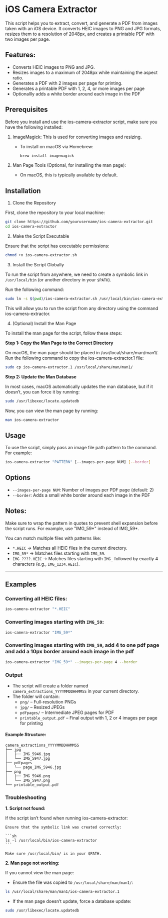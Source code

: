 # iOS Camera Extractor

This script helps you to extract, convert, and generate a PDF from images taken with an iOS device. It converts HEIC images to PNG and JPG formats, resizes them to a resolution of 2048px, and creates a printable PDF with two images per page.

## Features:

- Converts HEIC images to PNG and JPG.
- Resizes images to a maximum of 2048px while maintaining the aspect ratio.
- Generates a PDF with 2 images per page for printing.
- Generates a printable PDF with 1, 2, 4, or more images per page
- Optionallly adds a white border around each image in the PDF

## Prerequisites

Before you install and use the ios-camera-extractor script, make sure you have the following installed:

1. ImageMagick: This is used for converting images and resizing.

    - To install on macOS via Homebrew:

        ```sh
        brew install imagemagick
        ```

2. Man Page Tools (Optional, for installing the man page):

    - On macOS, this is typically available by default.

## Installation

1. Clone the Repository

First, clone the repository to your local machine:

```sh
git clone https://github.com/yourusername/ios-camera-extractor.git
cd ios-camera-extractor
```

2. Make the Script Executable

Ensure that the script has executable permissions:

```sh
chmod +x ios-camera-extractor.sh
```

3. Install the Script Globally

To run the script from anywhere, we need to create a symbolic link in `/usr/local/bin` (or another directory in your `$PATH`).

Run the following command:

```sh
sudo ln -s $(pwd)/ios-camera-extractor.sh /usr/local/bin/ios-camera-extractor
```

This will allow you to run the script from any directory using the command ios-camera-extractor.

4. (Optional) Install the Man Page

To install the man page for the script, follow these steps:

**Step 1: Copy the Man Page to the Correct Directory**

On macOS, the man page should be placed in /usr/local/share/man/man1/. Run the following command to copy the ios-camera-extractor.1 file:

```sh
sudo cp ios-camera-extractor.1 /usr/local/share/man/man1/
```

**Step 2: Update the Man Database**

In most cases, macOS automatically updates the man database, but if it doesn’t, you can force it by running:

```sh
sudo /usr/libexec/locate.updatedb
```

Now, you can view the man page by running:

```sh
man ios-camera-extractor
```

## Usage

To use the script, simply pass an image file path pattern to the command. For example:

```sh
ios-camera-extractor "PATTERN" [--images-per-page NUM] [--border]
```
## Options

- `--images-per-page NUM`: Number of images per PDF page (default: 2)
- `--border`: Adds a small white border around each image in the PDF

## Notes:

Make sure to wrap the pattern in quotes to prevent shell expansion before the script runs. For example, use "IMG_59*" instead of IMG_59*.

You can match multiple files with patterns like:

- `*.HEIC` → Matches all HEIC files in the current directory.
- `IMG_59*` → Matches files starting with `IMG_59`.
- `IMG_????.HEIC` → Matches files starting with `IMG_` followed by exactly 4 characters (e.g., `IMG_1234.HEIC`).

---

## Examples

### Converting all HEIC files:

```sh
ios-camera-extractor "*.HEIC"
```

### Converting images starting with `IMG_59`:

```sh
ios-camera-extractor "IMG_59*"
```

### Converting images starting with `IMG_59`, add 4 to one pdf page and add a 10px border around each image in the pdf

```sh
ios-camera-extractor "IMG_59*" --images-per-page 4 --border
```

### Output

- The script will create a folder named `camera_extractions_YYYYMMDDHHMMSS` in your current directory.
- The folder will contain:
    - `png/` – Full-resolution PNGs
    - `jpg/` – Resized JPEGs
    - `pdfpages/` – Intermediate JPEG pages for PDF
    - `printable_output.pdf` – Final output with 1, 2 or 4 images per page for printing


#### Example Structure:

```
camera_extractions_YYYYMMDDHHMMSS
├── jpg
│   ├── IMG_5946.jpg
│   └── IMG_5947.jpg
├── pdfpages
│   └── page_IMG_5946.jpg
├── png
│   ├── IMG_5946.png
│   └── IMG_5947.png
└── printable_output.pdf
```

### Troubleshooting

**1. Script not found:**

If the script isn’t found when running ios-camera-extractor:

    Ensure that the symbolic link was created correctly:

    ```sh
    ls -l /usr/local/bin/ios-camera-extractor
    ```

    Make sure /usr/local/bin/ is in your $PATH.

**2. Man page not working:**

If you cannot view the man page:

- Ensure the file was copied to `/usr/local/share/man/man1/`:

```sh
ls /usr/local/share/man/man1/ios-camera-extractor.1
```

- If the man page doesn’t update, force a database update:

```sh
sudo /usr/libexec/locate.updatedb
```


